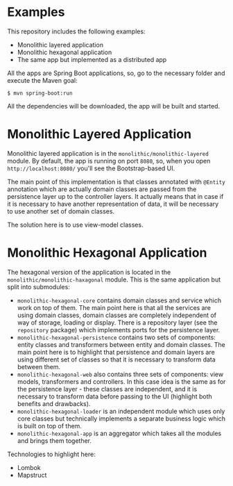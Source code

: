 Examples
=

This repository includes the following examples: 

* Monolithic layered application
* Monolithic hexagonal application
* The same app but implemented as a distributed app

All the apps are Spring Boot applications, so, go to the necessary folder and execute the Maven 
goal:

```shell
$ mvn spring-boot:run
```

All the dependencies will be downloaded, the app will be built and started. 

Monolithic Layered Application
=

Monolithic layered application is in the `monolithic/monolithic-layered` module. By default, 
the app is running on port `8080`, so, when you open `http://localhost:8080/` you'll see
the Bootstrap-based UI. 

The main point of this implementation is that classes annotated with `@Entity` annotation which
are actually domain classes are passed from the persistence layer up to the controller layers. It
actually means that in case if it is necessary to have another representation of data, it will be
necessary to use another set of domain classes. 

The solution here is to use view-model classes. 

Monolithic Hexagonal Application
=

The hexagonal version of the application is located in the `monolithic/monolithic-haxagonal` 
module. This is the same application but split into submodules: 

* `monolithic-hexagonal-core` contains domain classes and service which work on top of them. The 
  main point here is that all the services are using domain classes, domain classes are 
  completely independent of way of storage, loading or display. There is a repository layer (see 
  the `repository` package) which implements ports for the persistence layer. 
* `monolithic-hexagonal-persistence` contains two sets of components: entity classes and 
  transformers between entity and domain classes. The main point here is to highlight that 
  persistence and domain layers are using different set of classes so that it is necessary to 
  transform data between them. 
* `monolithic-hexagonal-web` also contains three sets of components: view models, transformers 
  and controllers. In this case idea is the same as for the persistence layer - these classes are 
  independent, and it is necessary to transform data before passing to the UI (highlight both 
  benefits and drawbacks).
* `monolithic-hexagonal-loader` is an independent module which uses only core classes but 
  technically implements a separate business logic which is built on top of them. 
* `monolithic-hexagonal-app` is an aggregator which takes all the modules and brings them together. 

Technologies to highlight here:

* Lombok
* Mapstruct